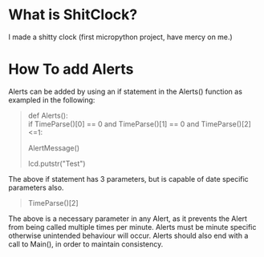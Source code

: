 # What is ShitClock?

I made a shitty clock (first micropython project, have mercy on me.)

# How To add Alerts

Alerts can be added by using an if statement in the Alerts() function as exampled in the following:

> def Alerts():  
> if TimeParse()[0] == 0 and TimeParse()[1] == 0 and TimeParse()[2] <=1:
>   
>   AlertMessage()
>   
>   lcd.putstr("Test")
  
The above if statement has 3 parameters, but is capable of date specific parameters also. 

> TimeParse()[2]

The above is a necessary parameter in any Alert, as it prevents the Alert from being called multiple times per minute. 
Alerts must be minute specific otherwise unintended behaviour will occur.
Alerts should also end with a call to Main(), in order to maintain consistency.
